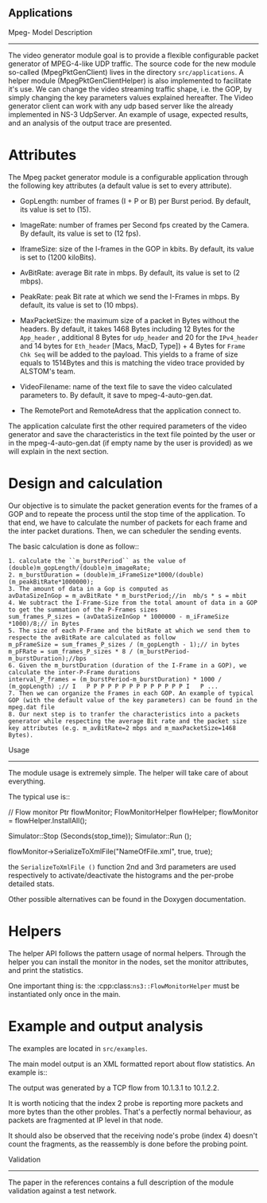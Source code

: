 Applications
------------

Mpeg- Model Description
*****************

The video generator module goal is to provide a flexible configurable packet generator of MPEG-4-like UDP traffic. The source code for the new module so-called (MpegPktGenClient) lives in the directory ``src/applications``. A helper module (MpegPktGenClientHelper) is also implemented to facilitate it's use. We can change the video streaming traffic shape, i.e. the GOP, by simply changing the key parameters values explained hereafter. The Video generator client can work with any udp based server like the already implemented in NS-3 UdpServer. An example of usage, expected results, and an analysis of the output trace are presented. 

Attributes
==========

The Mpeg packet generator module is a configurable application through the following key attributes (a default value is set to every attribute).

* GopLength: number of frames (I + P or B) per Burst period. By default, its value is set to (15).

* ImageRate: number of frames per Second fps created by the Camera. By default, its value is set to (12 fps).

* IframeSize: size of the I-frames in the GOP in kbits. By default, its value is set to (1200 kiloBits).

* AvBitRate: average Bit rate in mbps. By default, its value is set to (2 mbps).

* PeakRate: peak Bit rate at which we send the I-Frames in mbps. By default, its value is set to (10 mbps).

* MaxPacketSize: the maximum size of a packet in Bytes without the headers. By default, it takes 1468 Bytes including 12 Bytes for the ``App_header`` , additional 8 Bytes for ``udp_header`` and  20 for the ``IPv4_header`` and 14 bytes for ``Eth_header`` [Macs, MacD, Type]) + 4 Bytes for ``Frame Chk Seq`` will be added to the payload. This yields to a frame of size equals to 1514Bytes and this is matching the video trace provided by ALSTOM's team.

* VideoFilename: name of the text file to save the video calculated parameters to. By default, it save to mpeg-4-auto-gen.dat.

* The RemotePort and RemoteAdress that the application connect to.

The application calculate first the other required parameters of the video generator and save the characteristics in the text file pointed by the user or in the mpeg-4-auto-gen.dat (if empty name by the user is provided) as we will explain in the next section.

Design and calculation
======================
Our objective is to simulate the packet generation events for the frames of a GOP and to repeate the process until the stop time of the application. To that end, we have to calculate the number of packets for each frame and the inter packet durations. Then, we can scheduler the sending events.

The basic calculation is done as follow::

    1. calculate the ``m_burstPeriod`` as the value of (double)m_gopLength/(double)m_imageRate;
    2. m_burstDuration = (double)m_iFrameSize*1000/(double)(m_peakBitRate*1000000);
    3. The amount of data in a Gop is computed as 
    avDataSizeInGop = m_avBitRate * m_burstPeriod;//in  mb/s * s = mbit
    4. We subtract the I-Frame-Size from the total amount of data in a GOP to get the summation of the P-Frames sizes
    sum_frames_P_sizes = (avDataSizeInGop * 1000000 - m_iFrameSize *1000)/8;// in Bytes
    5. The size of each P-Frame and the bitRate at which we send them to respecte the avBitRate are calculated as follow
    m_pFrameSize = sum_frames_P_sizes / (m_gopLength - 1);// in bytes
    m_pFRate = sum_frames_P_sizes * 8 / (m_burstPeriod-m_burstDuration);//bps
    6. Given the m_burstDuration (duration of the I-Frame in a GOP), we calculate the inter-P-Frame durations
    interval_P_frames = (m_burstPeriod-m_burstDuration) * 1000 / (m_gopLength) ;// I   P P P P P P P P P P P P P P I   P ...
    7. Then we can organize the Frames in each GOP. An example of typical GOP (with the default value of the key parameters) can be found in the mpeg.dat file
    8. Our next step is to tranfer the characteristics into a packets generator while respecting the average Bit rate and the packet size key attributes (e.g. m_avBitRate=2 mbps and m_maxPacketSize=1468 Bytes).

Usage 
*****

The module usage is extremely simple. The helper will take care of about everything.

The typical use is::

  // Flow monitor
  Ptr<FlowMonitor> flowMonitor;
  FlowMonitorHelper flowHelper;
  flowMonitor = flowHelper.InstallAll();

  Simulator::Stop (Seconds(stop_time));
  Simulator::Run ();

  flowMonitor->SerializeToXmlFile("NameOfFile.xml", true, true);

the ``SerializeToXmlFile ()`` function 2nd and 3rd parameters are used respectively to
activate/deactivate the histograms and the per-probe detailed stats.

Other possible alternatives can be found in the Doxygen documentation.


Helpers
=======

The helper API follows the pattern usage of normal helpers.
Through the helper you can install the monitor in the nodes, set the monitor attributes, and 
print the statistics.

One important thing is: the :cpp:class:`ns3::FlowMonitorHelper` must be instantiated only
once in the main. 

Example and output analysis
===========================
The examples are located in `src/examples`.

The main model output is an XML formatted report about flow statistics. An example is::


The output was generated by a TCP flow from 10.1.3.1 to 10.1.2.2.

It is worth noticing that the index 2 probe is reporting more packets and more bytes than the other probles. 
That's a perfectly normal behaviour, as packets are fragmented at IP level in that node.

It should also be observed that the receiving node's probe (index 4) doesn't count the fragments, as the 
reassembly is done before the probing point.


Validation
**********

The paper in the references contains a full description of the module validation against
a test network.
